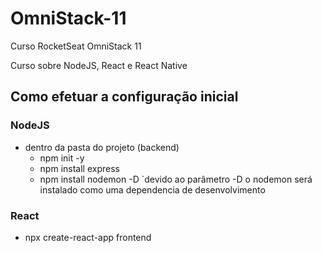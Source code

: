 # OmniStack-11

 Curso RocketSeat OmniStack 11

 Curso sobre NodeJS, React e React Native

## Como efetuar a configuração inicial

### NodeJS

- dentro da pasta do projeto (backend)
    - npm init -y
    - npm install express
    - npm install nodemon -D `devido ao parâmetro -D o nodemon será instalado como uma dependencia de desenvolvimento

### React

- npx create-react-app frontend
